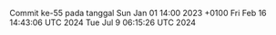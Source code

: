 Commit ke-55 pada tanggal Sun Jan 01 14:00 2023 +0100
Fri Feb 16 14:43:06 UTC 2024
Tue Jul  9 06:15:26 UTC 2024

